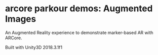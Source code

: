 # arcore parkour demos: Augmented Images
An Augmented Reality experience to demonstrate marker-based AR with ARCore.

Built with Unity3D 2018.3.1f1
